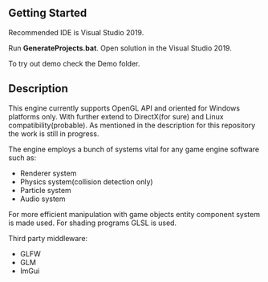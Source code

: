 ## Getting Started
Recommended IDE is Visual Studio 2019.

Run **GenerateProjects.bat**. Open solution in the Visual Studio 2019.

To try out demo check the Demo folder.

## Description
This engine currently supports OpenGL API and oriented for Windows platforms only. With further extend to DirectX(for sure) and Linux compatibility(probable). As mentioned in the description for this repository the work is still in progress.

The engine employs a bunch of systems vital for any game engine software such as:
- Renderer system
- Physics system(collision detection only)
- Particle system
- Audio system

For more efficient manipulation with game objects entity component system is made used. For shading programs GLSL is used.

Third party middleware:
- GLFW
- GLM
- ImGui
